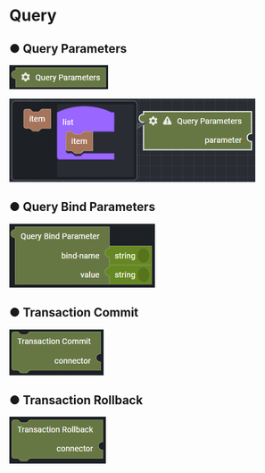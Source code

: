# Query

## ● Query Parameters

![](../../../.gitbook/assets/image%20%28243%29.png)

![](../../../.gitbook/assets/image%20%28271%29.png)

## ● Query Bind Parameters

![](../../../.gitbook/assets/image%20%28291%29.png)

## ● Transaction Commit

![](../../../.gitbook/assets/image%20%28240%29.png)

## ● Transaction Rollback

![](../../../.gitbook/assets/image%20%28250%29.png)

